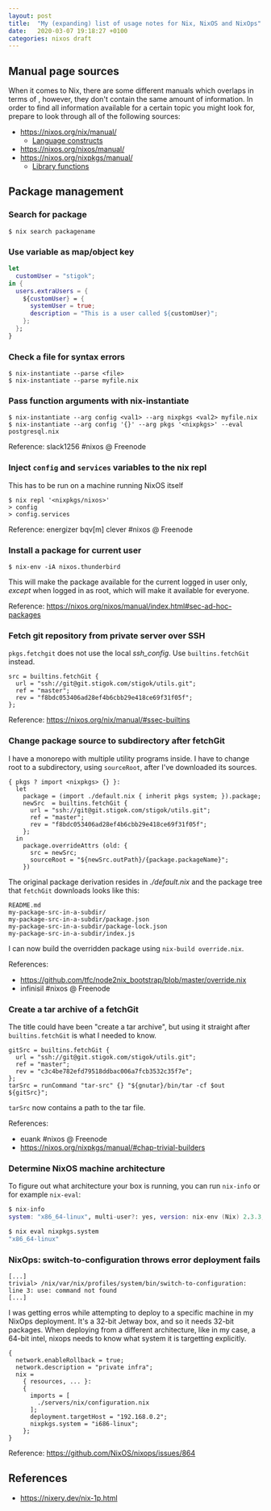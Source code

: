 ```yaml
---
layout: post
title:  "My (expanding) list of usage notes for Nix, NixOS and NixOps"
date:   2020-03-07 19:18:27 +0100
categories: nixos draft
---
```


## Manual page sources

When it comes to Nix, there are some different manuals which overlaps in terms
of , however, they don't contain the same amount of information. In order to
find all information available for a certain topic you might look for, prepare
to look through all of the following sources:

- <https://nixos.org/nix/manual/>
  - [Language constructs](https://nixos.org/nix/manual/#sec-constructs)
- <https://nixos.org/nixos/manual/>
- <https://nixos.org/nixpkgs/manual/>
  - [Library functions](https://nixos.org/nixpkgs/manual/#sec-functions-library)

## Package management

### Search for package

```
$ nix search packagename
```

### Use variable as map/object key

```nix
let
  customUser = "stigok";
in {
  users.extraUsers = {
    ${customUser} = {
      systemUser = true;
      description = "This is a user called ${customUser}";
    };
  };
}
```

### Check a file for syntax errors

```shell
$ nix-instantiate --parse <file>
$ nix-instantiate --parse myfile.nix
```

### Pass function arguments with nix-instantiate

```shell
$ nix-instantiate --arg config <val1> --arg nixpkgs <val2> myfile.nix
$ nix-instantiate --arg config '{}' --arg pkgs '<nixpkgs>' --eval postgresql.nix
```

Reference: slack1256 #nixos @ Freenode

### Inject `config` and `services` variables to the nix repl

This has to be run on a machine running NixOS itself

```shell
$ nix repl '<nixpkgs/nixos>'
> config
> config.services
```

Reference: energizer bqv[m] clever #nixos @ Freenode

### Install a package for current user

```
$ nix-env -iA nixos.thunderbird
```

This will make the package available for the current logged in user only, *except*
when logged in as root, which will make it available for everyone.

Reference: https://nixos.org/nixos/manual/index.html#sec-ad-hoc-packages

### Fetch git repository from private server over SSH

`pkgs.fetchgit` does not use the local *ssh_config*. Use `builtins.fetchGit`
instead.

```
src = builtins.fetchGit {
  url = "ssh://git@git.stigok.com/stigok/utils.git";
  ref = "master";
  rev = "f8bdc053406ad28ef4b6cbb29e418ce69f31f05f";
};
```

Reference: https://nixos.org/nix/manual/#ssec-builtins

### Change package source to subdirectory after fetchGit

I have a monorepo with multiple utility programs inside. I have to change
root to a subdirectory, using `sourceRoot`, after I've downloaded its sources.

```
{ pkgs ? import <nixpkgs> {} }:
  let
    package = (import ./default.nix { inherit pkgs system; }).package;
    newSrc  = builtins.fetchGit {
      url = "ssh://git@git.stigok.com/stigok/utils.git";
      ref = "master";
      rev = "f8bdc053406ad28ef4b6cbb29e418ce69f31f05f";
    };
  in
    package.overrideAttrs (old: {
      src = newSrc;
      sourceRoot = "${newSrc.outPath}/{package.packageName}";
    })
```

The original package derivation resides in
*./default.nix* and the package tree that `fetchGit` downloads looks like this:

```
README.md
my-package-src-in-a-subdir/
my-package-src-in-a-subdir/package.json
my-package-src-in-a-subdir/package-lock.json
my-package-src-in-a-subdir/index.js
```

I can now build the overridden package using `nix-build override.nix`.

References:
- https://github.com/tfc/node2nix_bootstrap/blob/master/override.nix
- infinisil #nixos @ Freenode

### Create a tar archive of a fetchGit

The title could have been "create a tar archive", but using it straight after
`builtins.fetchGit` is what I needed to know.

```
gitSrc = builtins.fetchGit {
  url = "ssh://git@git.stigok.com/stigok/utils.git";
  ref = "master";
  rev = "c3c4be782efd79518ddbac006a7fcb3532c35f7e";
};
tarSrc = runCommand "tar-src" {} "${gnutar}/bin/tar -cf $out ${gitSrc}";
```

`tarSrc` now contains a path to the tar file.

References:
- euank #nixos @ Freenode
- https://nixos.org/nixpkgs/manual/#chap-trivial-builders

### Determine NixOS machine architecture

To figure out what architecture your box is running, you can run `nix-info` or
for example `nix-eval`:

```nix
$ nix-info
system: "x86_64-linux", multi-user?: yes, version: nix-env (Nix) 2.3.3, channels(username): "", channels(root): "nixos-19.09.2213.71c6a1c4a83", nixpkgs: /nix/var/nix/profiles/per-user/root/channels/nixos

$ nix eval nixpkgs.system
"x86_64-linux"
```

### NixOps: switch-to-configuration throws error deployment fails

```
[...]
trivial> /nix/var/nix/profiles/system/bin/switch-to-configuration: line 3: use: command not found
[...]
```

I was getting erros while attempting to deploy to a specific machine in my
NixOps deployment. It's a 32-bit Jetway box, and so it needs 32-bit packages.
When deploying from a different architecture, like in my case, a 64-bit intel,
nixops needs to know what system it is targetting explicitly.

```
{
  network.enableRollback = true;
  network.description = "private infra";
  nix =
    { resources, ... }:
    {
      imports = [
        ./servers/nix/configuration.nix
      ];
      deployment.targetHost = "192.168.0.2";
      nixpkgs.system = "i686-linux";
    };
}
```

Reference: <https://github.com/NixOS/nixops/issues/864>

## References

- <https://nixery.dev/nix-1p.html>
